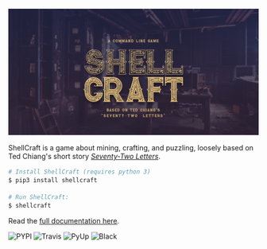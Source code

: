 ![Cover Image](https://raw.githubusercontent.com/maebert/shellcraft/HEAD/docs/img/cover.png)

ShellCraft is a game about mining, crafting, and puzzling, loosely based on Ted Chiang's short story *[Seventy-Two Letters](https://maebert.github.io/shellcraft/72letters)*.

```sh
# Install ShellCraft (requires python 3)
$ pip3 install shellcraft

# Run ShellCraft:
$ shellcraft
```

Read the [full documentation here](https://maebert.github.io/shellcraft).

![PYPI](https://img.shields.io/pypi/v/shellcraft.svg)
![Travis](https://img.shields.io/travis/maebert/shellcraft.svg)
![PyUp](https://pyup.io/repos/github/maebert/shellcraft/shield.svg)
![Black](https://img.shields.io/badge/code%20style-black-000000.svg)
